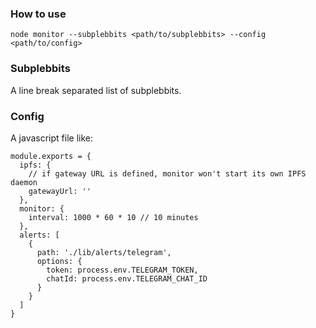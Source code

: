 ### How to use

```
node monitor --subplebbits <path/to/subplebbits> --config <path/to/config>
```

### Subplebbits

A line break separated list of subplebbits.

### Config

A javascript file like:

```
module.exports = {
  ipfs: {
    // if gateway URL is defined, monitor won't start its own IPFS daemon
    gatewayUrl: ''
  },
  monitor: {
    interval: 1000 * 60 * 10 // 10 minutes
  },
  alerts: [
    {
      path: './lib/alerts/telegram',
      options: {
        token: process.env.TELEGRAM_TOKEN,
        chatId: process.env.TELEGRAM_CHAT_ID
      }
    }
  ]
}
```

